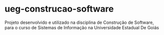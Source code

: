 # ueg-construcao-software
Projeto desenvolvido e utilizado na disciplina de Construção de Software, para o curso de Sistemas de Informação na Universidade Estadual De Goiás
